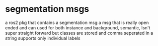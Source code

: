 # segmentation msgs
a ros2 pkg that contains a segmentation msg a msg that is really open ended and can used for both instance and background, semantic, Isn't super straight forward but classes are stored and comma seperated in a string supports only individual labels
